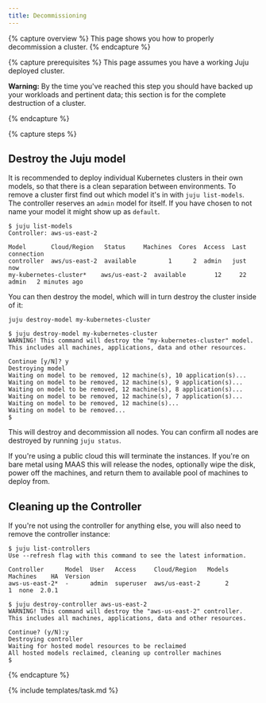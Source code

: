 ```yaml
---
title: Decommissioning
---
```


{% capture overview %}
This page shows you how to properly decommission a cluster.
{% endcapture %}


{% capture prerequisites %}
This page assumes you have a working Juju deployed cluster.

**Warning:** By the time you've reached this step you should have backed up your workloads and pertinent data; this section is for the complete destruction of a cluster.

{% endcapture %}

{% capture steps %}
## Destroy the Juju model
It is recommended to deploy individual Kubernetes clusters in their own models, so that there is a clean separation between environments. To remove a cluster first find out which model it's in with `juju list-models`. The controller reserves an `admin` model for itself. If you have chosen to not name your model it might show up as `default`.

```
$ juju list-models
Controller: aws-us-east-2

Model       Cloud/Region   Status     Machines  Cores  Access  Last connection
controller  aws/us-east-2  available         1      2  admin   just now
my-kubernetes-cluster*    aws/us-east-2  available        12     22  admin   2 minutes ago
```

You can then destroy the model, which will in turn destroy the cluster inside of it:

    juju destroy-model my-kubernetes-cluster
    
```
$ juju destroy-model my-kubernetes-cluster
WARNING! This command will destroy the "my-kubernetes-cluster" model.
This includes all machines, applications, data and other resources.

Continue [y/N]? y
Destroying model
Waiting on model to be removed, 12 machine(s), 10 application(s)...
Waiting on model to be removed, 12 machine(s), 9 application(s)...
Waiting on model to be removed, 12 machine(s), 8 application(s)...
Waiting on model to be removed, 12 machine(s), 7 application(s)...
Waiting on model to be removed, 12 machine(s)...
Waiting on model to be removed...
$
```

This will destroy and decommission all nodes. You can confirm all nodes are destroyed by running `juju status`.

If you're using a public cloud this will terminate the instances. If you're on bare metal using MAAS this will release the nodes, optionally wipe the disk, power off the machines, and return them to available pool of machines to deploy from. 

## Cleaning up the Controller

If you're not using the controller for anything else, you will also need to remove the controller instance: 

```
$ juju list-controllers
Use --refresh flag with this command to see the latest information.

Controller      Model  User   Access     Cloud/Region   Models  Machines    HA  Version
aws-us-east-2*  -      admin  superuser  aws/us-east-2       2         1  none  2.0.1  

$ juju destroy-controller aws-us-east-2 
WARNING! This command will destroy the "aws-us-east-2" controller.
This includes all machines, applications, data and other resources.

Continue? (y/N):y
Destroying controller
Waiting for hosted model resources to be reclaimed
All hosted models reclaimed, cleaning up controller machines
$ 
```
{% endcapture %}

{% include templates/task.md %}
